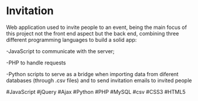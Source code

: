 # Invitation

Web application used to invite people to an event, being the main focus of this project not the front end aspect but the back end, combining three different programming languages to build a solid app:

-JavaScript to communicate with the server;

-PHP to handle requests

-Python scripts to serve as a bridge when importing data from diferent databases (through .csv files) and to send invitation emails to invited people



#JavaScript #jQuery #Ajax #Python #PHP #MySQL #csv #CSS3 #HTML5

